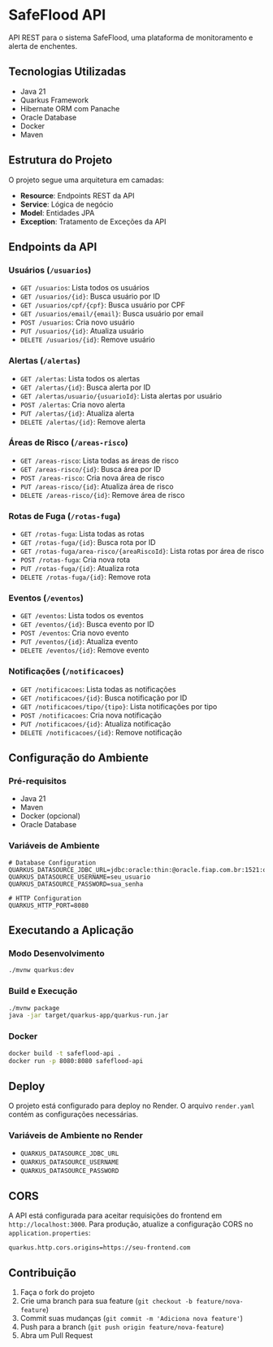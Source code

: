 # SafeFlood API

API REST para o sistema SafeFlood, uma plataforma de monitoramento e alerta de enchentes.

## Tecnologias Utilizadas

- Java 21
- Quarkus Framework
- Hibernate ORM com Panache
- Oracle Database
- Docker
- Maven

## Estrutura do Projeto

O projeto segue uma arquitetura em camadas:

- **Resource**: Endpoints REST da API
- **Service**: Lógica de negócio
- **Model**: Entidades JPA
- **Exception**: Tratamento de Exceções da API

## Endpoints da API

### Usuários (`/usuarios`)
- `GET /usuarios`: Lista todos os usuários
- `GET /usuarios/{id}`: Busca usuário por ID
- `GET /usuarios/cpf/{cpf}`: Busca usuário por CPF
- `GET /usuarios/email/{email}`: Busca usuário por email
- `POST /usuarios`: Cria novo usuário
- `PUT /usuarios/{id}`: Atualiza usuário
- `DELETE /usuarios/{id}`: Remove usuário

### Alertas (`/alertas`)
- `GET /alertas`: Lista todos os alertas
- `GET /alertas/{id}`: Busca alerta por ID
- `GET /alertas/usuario/{usuarioId}`: Lista alertas por usuário
- `POST /alertas`: Cria novo alerta
- `PUT /alertas/{id}`: Atualiza alerta
- `DELETE /alertas/{id}`: Remove alerta

### Áreas de Risco (`/areas-risco`)
- `GET /areas-risco`: Lista todas as áreas de risco
- `GET /areas-risco/{id}`: Busca área por ID
- `POST /areas-risco`: Cria nova área de risco
- `PUT /areas-risco/{id}`: Atualiza área de risco
- `DELETE /areas-risco/{id}`: Remove área de risco

### Rotas de Fuga (`/rotas-fuga`)
- `GET /rotas-fuga`: Lista todas as rotas
- `GET /rotas-fuga/{id}`: Busca rota por ID
- `GET /rotas-fuga/area-risco/{areaRiscoId}`: Lista rotas por área de risco
- `POST /rotas-fuga`: Cria nova rota
- `PUT /rotas-fuga/{id}`: Atualiza rota
- `DELETE /rotas-fuga/{id}`: Remove rota

### Eventos (`/eventos`)
- `GET /eventos`: Lista todos os eventos
- `GET /eventos/{id}`: Busca evento por ID
- `POST /eventos`: Cria novo evento
- `PUT /eventos/{id}`: Atualiza evento
- `DELETE /eventos/{id}`: Remove evento

### Notificações (`/notificacoes`)
- `GET /notificacoes`: Lista todas as notificações
- `GET /notificacoes/{id}`: Busca notificação por ID
- `GET /notificacoes/tipo/{tipo}`: Lista notificações por tipo
- `POST /notificacoes`: Cria nova notificação
- `PUT /notificacoes/{id}`: Atualiza notificação
- `DELETE /notificacoes/{id}`: Remove notificação

## Configuração do Ambiente

### Pré-requisitos
- Java 21
- Maven
- Docker (opcional)
- Oracle Database

### Variáveis de Ambiente
```properties
# Database Configuration
QUARKUS_DATASOURCE_JDBC_URL=jdbc:oracle:thin:@oracle.fiap.com.br:1521:orcl
QUARKUS_DATASOURCE_USERNAME=seu_usuario
QUARKUS_DATASOURCE_PASSWORD=sua_senha

# HTTP Configuration
QUARKUS_HTTP_PORT=8080
```

## Executando a Aplicação

### Modo Desenvolvimento
```bash
./mvnw quarkus:dev
```

### Build e Execução
```bash
./mvnw package
java -jar target/quarkus-app/quarkus-run.jar
```

### Docker
```bash
docker build -t safeflood-api .
docker run -p 8080:8080 safeflood-api
```

## Deploy

O projeto está configurado para deploy no Render. O arquivo `render.yaml` contém as configurações necessárias.

### Variáveis de Ambiente no Render
- `QUARKUS_DATASOURCE_JDBC_URL`
- `QUARKUS_DATASOURCE_USERNAME`
- `QUARKUS_DATASOURCE_PASSWORD`

## CORS

A API está configurada para aceitar requisições do frontend em `http://localhost:3000`. Para produção, atualize a configuração CORS no `application.properties`:

```properties
quarkus.http.cors.origins=https://seu-frontend.com
```

## Contribuição

1. Faça o fork do projeto
2. Crie uma branch para sua feature (`git checkout -b feature/nova-feature`)
3. Commit suas mudanças (`git commit -m 'Adiciona nova feature'`)
4. Push para a branch (`git push origin feature/nova-feature`)
5. Abra um Pull Request

